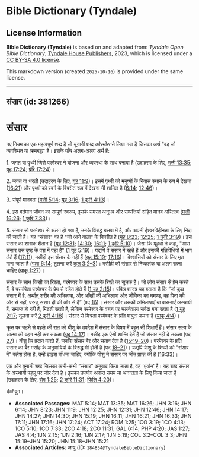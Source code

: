 # Bible Dictionary (Tyndale)

## License Information

**Bible Dictionary (Tyndale)** is based on and adapted from: _Tyndale Open Bible Dictionary_, [Tyndale House Publishers](https://tyndaleopenresources.com/), 2023, which is licensed under a [CC BY-SA 4.0 license](https://creativecommons.org/licenses/by-sa/4.0/legalcode.en).

This markdown version (created `2025-10-16`) is provided under the same license.



--------------------------------

## संसार (id: 381266)

संसार
=====

नए नियम का एक महत्वपूर्ण शब्द है जो यूनानी शब्द *कोस्मोस* से लिया गया है जिसका अर्थ "वह जो व्यवस्थित या क्रमबद्ध" है। इसके पाँच अलग\-अलग अर्थ हैं:

1\. जगत या पृथ्वी जिसे परमेश्वर ने योजना और व्यवस्था के साथ बनाया है (उदाहरण के लिए, [मत्ती 13:35](https://ref.ly/Matt13:35); [यूह 17:24](https://ref.ly/John17:24); [प्रेरि 17:24](https://ref.ly/Acts17:24))।

2\. जगत या धरती (उदाहरण के लिए, [यूह 11:9](https://ref.ly/John11:9))। इसमें पृथ्वी को मनुष्यों के निवास स्थान के रूप में देखना ([16:21](https://ref.ly/John16:21)) और पृथ्वी को स्वर्ग के विपरीत रूप में देखना भी शामिल है ([6:14](https://ref.ly/John6:14); [12:46](https://ref.ly/John12:46))।

3\. संपूर्ण मानवता ([मत्ती 5:14](https://ref.ly/Matt5:14); [यूह 3:16](https://ref.ly/John3:16); [1 कुरि 4:13](https://ref.ly/1Cor4:13))।

4\. इस वर्तमान जीवन का सम्पूर्ण स्वरूप, इसके समस्त अनुभव और सम्पत्तियों सहित मानव अस्तित्व ([मत्ती 16:26](https://ref.ly/Matt16:26); [1 कुरि 7:33](https://ref.ly/1Cor7:33))।

5\. संसार जो परमेश्वर से अलग हो गया है, उनके विरुद्ध बलवा में है, और अपनी ईश्वरविहीनता के लिए निंदा की जाती है। यह "संसार" वह है "जो आने वाला" के विपरीत है ([यूह 8:23](https://ref.ly/John8:23); [12:25](https://ref.ly/John12:25); [1 कुरि 3:19](https://ref.ly/1Cor3:19))। इस संसार का शासक शैतान है ([यूह 12:31](https://ref.ly/John12:31); [14:30](https://ref.ly/John14:30); [16:11](https://ref.ly/John16:11); [1 कुरि 5:10](https://ref.ly/1Cor5:10))। जैसा कि यूहन्ना ने कहा, "सारा संसार उस दुष्ट के वश में पड़ा है" ([1 यूह 5:19](https://ref.ly/1John5:19))। यद्यपि वे संसार में रहते हैं और इसकी गतिविधियों में भाग लेते हैं ([17:11](https://ref.ly/John17:11)), मसीही इस संसार के नहीं हैं ([यूह 15:19](https://ref.ly/John15:19); [17:16](https://ref.ly/John17:16))। विश्वासियों को संसार के लिए मृत माना जाता है ([गला 6:14](https://ref.ly/Gal6:14); तुलना करें [कुल 3:2–3](https://ref.ly/Col3:2-Col3:3))। मसीही को संसार से निष्कलंक या अलग रहना चाहिए ([याकू 1:27](https://ref.ly/Jas1:27))।

संसार के साथ किसी का रिश्ता, परमेश्वर के साथ उसके रिश्ते का सूचक है। जो लोग संसार से प्रेम करते हैं, वे परमपिता परमेश्वर के प्रेम से रहित होते हैं ([1 यूह 2:15](https://ref.ly/1John2:15))। पवित्र शास्त्र यह बताता है कि “जो कुछ संसार में है, अर्थात् शरीर की अभिलाषा, और आँखों की अभिलाषा और जीविका का घमण्ड, वह पिता की ओर से नहीं, परन्तु संसार ही की ओर से है” (पद [16](https://ref.ly/1John2:16))। संसार और उसकी अभिलाषाएँ या वासनाएँ अस्थायी हैं, समाप्त हो रही हैं, मिटती रहती हैं, लेकिन परमेश्वर के वचन पर चलनेवाला सर्वदा बना रहता है ([1 यूह 2:17](https://ref.ly/1John2:17); तुलना करें [2 कुरि 4:18](https://ref.ly/2Cor4:18))। संसार से मित्रता परमेश्वर के प्रति शत्रुता करना है ([याकू 4:4](https://ref.ly/Jas4:4))।

क्रूस पर चढ़ने से पहले की रात को यीशु के उपदेश में संसार के विषय में बहुत सी शिक्षाएँ हैं। संसार सत्य के आत्मा को ग्रहण नहीं कर सकता ([यूह 14:17](https://ref.ly/John14:17))। मसीह एक ऐसी शान्ति देते हैं जो संसार नहीं दे सकता (पद [27](https://ref.ly/John14:27))। यीशु प्रेम प्रदान करते हैं, जबकि संसार बैर और सताव देता है ([15:19–20](https://ref.ly/John15:19-John15:20))। परमेश्वर के प्रति संसार का बैर मसीह के अनुयायियों के विरुद्ध भी होती है (पद [18–21](https://ref.ly/John15:18-John15:21))। यद्यपि यीशु के शिष्यों को "संसार में" क्लेश होता है, उन्हें ढाढ़स बाँधना चाहिए, क्योंकि यीशु ने संसार पर जीत प्राप्त की है ([16:33](https://ref.ly/John16:33))।

एक और यूनानी शब्द जिसका कभी\-कभी “संसार” अनुवाद किया जाता है, वह *'एयोन'* है। यह शब्द संसार के अस्थायी पहलू पर जोर देता है। इसका उपयोग अनन्त समय या अनन्तता के लिए किया जाता है (उदाहरण के लिए, [रोम 1:25](https://ref.ly/Rom1:25); [2 कुरि 11:31](https://ref.ly/2Cor11:31); [फिलि 4:20](https://ref.ly/Phil4:20))। 

*देखें* युग।

* **Associated Passages:** MAT 5:14; MAT 13:35; MAT 16:26; JHN 3:16; JHN 6:14; JHN 8:23; JHN 11:9; JHN 12:25; JHN 12:31; JHN 12:46; JHN 14:17; JHN 14:27; JHN 14:30; JHN 15:19; JHN 16:11; JHN 16:21; JHN 16:33; JHN 17:11; JHN 17:16; JHN 17:24; ACT 17:24; ROM 1:25; 1CO 3:19; 1CO 4:13; 1CO 5:10; 1CO 7:33; 2CO 4:18; 2CO 11:31; GAL 6:14; PHP 4:20; JAS 1:27; JAS 4:4; 1JN 2:15; 1JN 2:16; 1JN 2:17; 1JN 5:19; COL 3:2–COL 3:3; JHN 15:19–JHN 15:20; JHN 15:18–JHN 15:21
* **Associated Articles:** आयु (ID: `184854@TyndaleBibleDictionary`)

